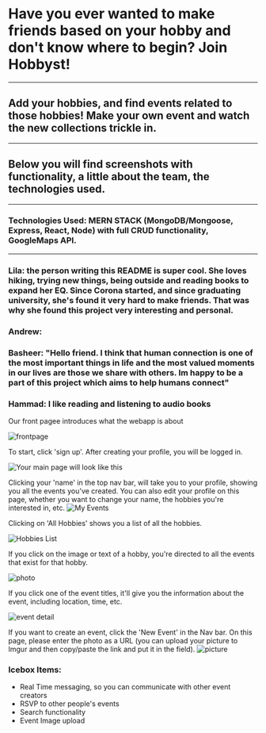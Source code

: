 # Have you ever wanted to make friends based on your hobby and don't know where to begin? Join Hobbyst!

<hr>

## Add your hobbies, and find events related to those hobbies! Make your own event and watch the new collections trickle in.

<hr>

## Below you will find screenshots with functionality, a little about the team, the technologies used.

<hr>

### Technologies Used: MERN STACK (MongoDB/Mongoose, Express, React, Node) with full CRUD functionality, GoogleMaps API.

<hr>

### Lila: the person writing this README is super cool. She loves hiking, trying new things, being outside and reading books to expand her EQ. Since Corona started, and since graduating university, she's found it very hard to make friends. That was why she found this project very interesting and personal.

### Andrew:


### Basheer: "Hello friend. I think that human connection is one of the most important things in life and the most valued moments in our lives are those we share with others. Im happy to be a part of this project which aims to help humans connect"


### Hammad: I like reading and listening to audio books

Our front pagee introduces what the webapp is about

![frontpage](public\notloggedin.png)

To start, click 'sign up'. After creating your profile, you will be logged in.

![Your main page will look like this](public\signup.png)

Clicking your 'name' in the top nav bar, will take you to your profile, showing you all the events you've created. You can also edit your profile on this page, whether you want to change your name, the hobbies you're interested in, etc.
![My Events](public\myevents.png)

Clicking on 'All Hobbies' shows you a list of all the hobbies.

![Hobbies List](public\allhobbies.png)

If you click on the image or text of a hobby, you're directed to all the events that exist for that hobby.

![photo](public\hobbydetail.png)

If you click one of the event titles, it'll give you the information about the event, including location, time, etc.

![event detail](public\eventdetails.png)

If you want to create an event, click the 'New Event' in the Nav bar. On this page, please enter the photo as a URL (you can upload your picture to Imgur and then copy/paste the link and put it in the field).
![picture](public\createevent.png)

### Icebox Items:

- Real Time messaging, so you can communicate with other event creators
- RSVP to other people's events
- Search functionality
- Event Image upload

